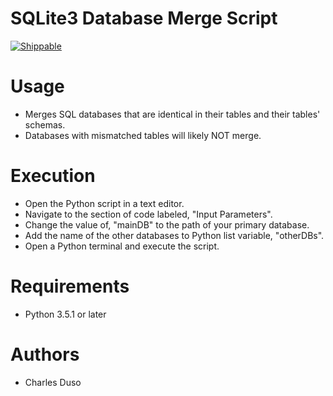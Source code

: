 SQLite3 Database Merge Script
================================

[![Shippable](https://img.shields.io/shippable/5444c5ecb904a4b21567b0ff.svg?maxAge=2592000)](https://github.com/charlieduso/CS430_Project2-Raycaster#usage)






Usage
=====

* Merges SQL databases that are identical in their tables and their tables' schemas.
* Databases with mismatched tables will likely NOT merge.



Execution
=========

* Open the Python script in a text editor.
* Navigate to the section of code labeled, "Input Parameters".
* Change the value of, "mainDB" to the path of your primary database.
* Add the name of the other databases to Python list variable, "otherDBs".
* Open a Python terminal and execute the script.



Requirements
============

* Python 3.5.1 or later



Authors
=======

* Charles Duso
